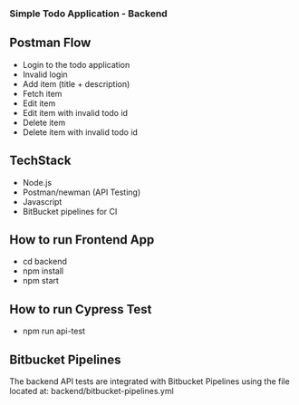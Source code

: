 ### Simple Todo Application - Backend

## Postman Flow
- Login to the todo application
- Invalid login
- Add item (title + description)
- Fetch item
- Edit item
- Edit item with invalid todo id
- Delete item
- Delete item with invalid todo id

## TechStack
- Node.js 
- Postman/newman (API Testing)
- Javascript
- BitBucket pipelines for CI

## How to run Frontend App
- cd backend
- npm install
- npm start

## How to run Cypress Test
- npm run api-test

## Bitbucket Pipelines
The backend API tests are integrated with Bitbucket Pipelines using the file located at:
backend/bitbucket-pipelines.yml


